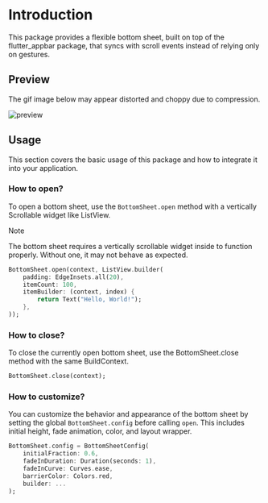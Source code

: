 # Introduction
This package provides a flexible bottom sheet, built on top of the flutter_appbar package, that syncs with scroll events instead of relying only on gestures.

## Preview
The gif image below may appear distorted and choppy due to compression.

![preview](https://github.com/user-attachments/assets/8d61d51f-249a-4fd6-802c-32c1a04f10c6)

## Usage
This section covers the basic usage of this package and how to integrate it into your application.

### How to open?
To open a bottom sheet, use the `BottomSheet.open` method with a vertically Scrollable widget like ListView.

> [!NOTE]
> The bottom sheet requires a vertically scrollable widget inside to function properly. Without one, it may not behave as expected.

```dart
BottomSheet.open(context, ListView.builder(
    padding: EdgeInsets.all(20),
    itemCount: 100,
    itemBuilder: (context, index) {
        return Text("Hello, World!");
    },
));
```

### How to close?
To close the currently open bottom sheet, use the BottomSheet.close method with the same BuildContext.

```dart
BottomSheet.close(context);
```

### How to customize?
You can customize the behavior and appearance of the bottom sheet by setting the global `BottomSheet.config` before calling `open`. This includes initial height, fade animation, color, and layout wrapper.

```dart
BottomSheet.config = BottomSheetConfig(
    initialFraction: 0.6,
    fadeInDuration: Duration(seconds: 1),
    fadeInCurve: Curves.ease,
    barrierColor: Colors.red,
    builder: ...
);
```
